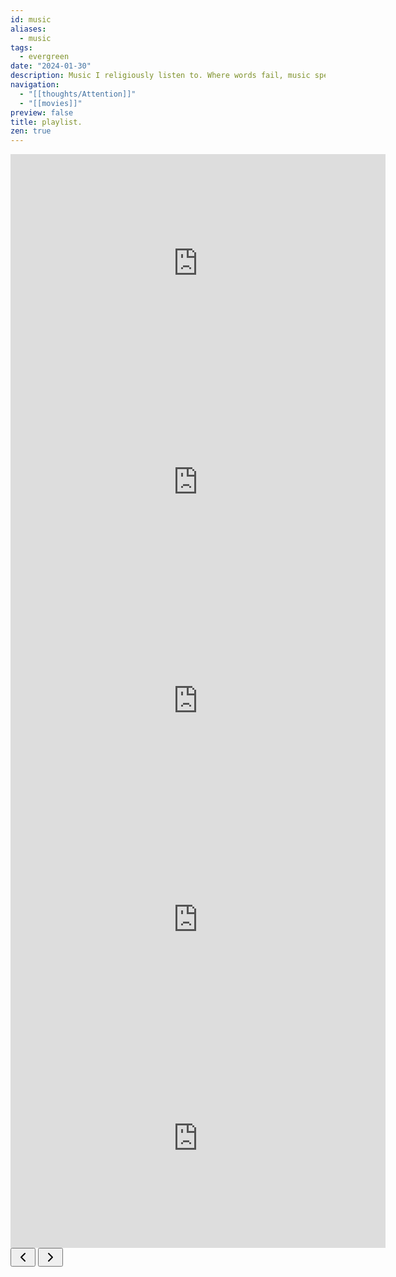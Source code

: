 ```yaml
---
id: music
aliases:
  - music
tags:
  - evergreen
date: "2024-01-30"
description: Music I religiously listen to. Where words fail, music speaks.
navigation:
  - "[[thoughts/Attention]]"
  - "[[movies]]"
preview: false
title: playlist.
zen: true
---
```


<div class="playlists">

<iframe class="external-embed" width="600px" height="350px" src="https://www.youtube-nocookie.com/embed/9Stt4wq3KCE?si=1Fz6k73Emn1IWfCa" title="YouTube video player" frameborder="0" allow="accelerometer; autoplay; clipboard-write; encrypted-media; gyroscope; picture-in-picture; web-share" allowfullscreen></iframe>

<iframe class="external-embed" width="600px" height="350px" src="https://www.youtube-nocookie.com/embed/hvO0PrMBH9I?si=hGDtWw9xaboG30xg" title="YouTube video player" frameborder="0" allow="accelerometer; autoplay; clipboard-write; encrypted-media; gyroscope; picture-in-picture; web-share" allowfullscreen></iframe>

<iframe class="external-embed" width="600px" height="350px"  src="https://www.youtube-nocookie.com/embed/videoseries?si=31ptUk1rsEjh5AgS&amp;list=PLsRPzRsbp3lCfTzcrMyKDYKYYhq66s5t9" title="YouTube video player" frameborder="0" allow="accelerometer; autoplay; clipboard-write; encrypted-media; gyroscope; picture-in-picture; web-share" allowfullscreen></iframe>

  <iframe class="external-embed" width="600px" height="350px" src="https://www.youtube-nocookie.com/embed/videoseries?si=jpzRtz7hNXTI0VrH&amp;list=PLsRPzRsbp3lCxe4gXH4S4Zf38X_45Oj6N" title="YouTube video player" frameborder="0" allow="accelerometer; autoplay; clipboard-write; encrypted-media; gyroscope; picture-in-picture; web-share" allowfullscreen></iframe>

<iframe class="external-embed" width="600px" height="350px" allow="autoplay *; encrypted-media *; fullscreen *; clipboard-write" frameborder="0" sandbox="allow-forms allow-popups allow-same-origin allow-scripts allow-storage-access-by-user-activation allow-top-navigation-by-user-activation" src="https://embed.music.apple.com/us/playlist/euphoric/pl.u-9N9L2Gbu1Mbj8lA"></iframe>

</div>

<div class="nav-playlist">
  <button class="previous">
    <svg
      xmlns="http://www.w3.org/2000/svg"
      width="24"
      height="24"
      viewBox="0 0 24 24"
      fill="none"
      stroke="currentColor"
      stroke-width="2"
      stroke-linecap="round"
      stroke-linejoin="round"
      style="transform: rotate(90deg)"
    >
      <polyline points="6 9 12 15 18 9"></polyline>
    </svg>
  </button>
  <button class="next">
    <svg
      xmlns="http://www.w3.org/2000/svg"
      width="24"
      height="24"
      viewBox="0 0 24 24"
      fill="none"
      stroke="currentColor"
      stroke-width="2"
      stroke-linecap="round"
      stroke-linejoin="round"
      style="transform: rotate(-90deg)"
    >
      <polyline points="6 9 12 15 18 9"></polyline>
    </svg>
  </button>
</div>

